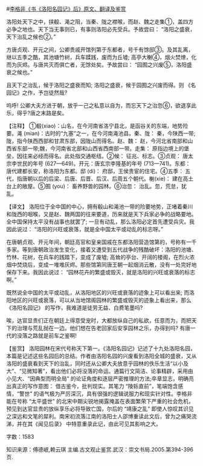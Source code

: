 #[李格非《书《洛阳名园记》后》原文、翻译及鉴赏](https://www.vrrw.net/wx/14129.html)

洛阳处天下之中，挟殽、渑之阻，当秦、陇之襟喉，而赵、魏之走集①，盖四方必争之地也。天下当无事则已，有事则洛阳必先受兵。予故尝曰： “洛阳之盛衰，天下治乱之候也②。”

方唐贞观、开元之间，公卿贵戚开馆列第于东都者，号千有馀邸③。及其乱离，继以五季之酷，其池塘竹树，兵车蹂践，废而为丘墟; 高亭大榭④，烟火焚燎，化而为灰烬。与唐共灭而俱亡者，无馀处矣。予故尝曰： “园囿之兴废⑤，洛阳盛衰之候也。”

且天下之治乱，候于洛阳之盛衰而知; 洛阳之盛衰，候于园囿之兴废而得。则 《名园记》之作，予岂徒然哉?

呜呼! 公卿大夫方进于朝，放乎一己之私意以自为，而忘天下之治忽⑥，欲退享此乐，得乎?唐之末路是矣。



【注释】 ①殽(xiao)：山名，在今河南省洛宁县北，是函谷关的东端，地势险要。渑 (mian)：古时的“九塞”之一，在今河南渑池县。秦、陇： 秦，今陕西一带; 陇，指今陕西西部和甘肃东部，因陇山而得名。赵、魏： 赵，今河北省南部和山西省东部一带;魏，今河南省北部和山西省西南部一带。走集： 原指边境上的堡垒，因往来必经而得名。此处指交通枢纽。②候： 征兆、标志。③贞观： 唐太宗李世民的年号 (627—649)。开元：唐玄宗李隆基的年号 (713—741)。东都： 唐代建都长安，称洛阳为东都。邸 (di)： 府邸，王侯贵宦的住宅。④五季： 五代，指唐朝以后的后梁、后唐、后晋、后汉、后周五个朝代。榭(xie)： 建在高土台上的敞屋。⑤囿 (you)： 畜养野兽的园林。⑥治忽： 治乱。忽，荒怠，犹乱。

【译文】 洛阳位于全中国的中心，拥有殽山和渑池一带的险要地势，正堵着秦川和陇西的咽喉，又是赵、魏两国的往来要道，历来就是天下兵家必争的战略要地。全中国保持太平没有战事也就罢了; 一旦有动乱，那么洛阳必定首先遭受兵灾。我因此说过： “洛阳的兴旺或衰落，就是全中国太平或动乱的标志呀。”

在唐朝贞观、开元年间，朝廷高官和皇亲国戚在东都洛阳营造馆第的，号称有一千多家。等到唐朝政治发生变化，接着又遭受到五代战争的残酷破坏：洛阳的池塘、竹林、花树，在兵车的践踏下，变成了废墟; 高耸的亭台、开阔的楼阁，在烈火浓烟中焚烧后，变成一堆堆灰烬。那些馆第同唐王朝一起烟消云散，没有一处完好地保存下来。我因此说过： “园林花卉的繁盛或毁灭，就是洛阳的兴旺或衰落的标志啊。”

既然说全中国的太平或动乱，从洛阳地区的兴旺或衰落的迹象上可以看出来; 而洛阳地区的兴旺或衰落，可以从当地馆阁园林的繁盛或毁灭的迹象上看出来，那么 《洛阳名园记》 的写作，我难道是徒劳无益、白费笔墨吗?

唉，达官显贵们正在朝廷上得意受宠时，大都放纵自己的私欲，任意而为，而把天下的治理与荒乱抛在一边。他们想在告老回家后安享园林之乐，办得到吗? 有唐一代的没落之路就是前车之鉴啊!

【鉴赏】 洛阳园林在宋代号称天下第一。《洛阳名园记》记述了十九处洛阳名园，本篇是记述这些名园后的总结。作者由洛阳名园的兴废看到洛阳全城的盛衰，又从洛阳的盛衰看到天下的治乱，同时还从公卿大夫放意乎园林的佚乐生活“以小及大”、“见微知著”，看出他们必将没落的命运。通篇行文简洁、论事精辟，采用由小见大、“因典型而明全局” 的论证角度和逐层严密推理的方法;卒章显志，明确亮出真正的写作意图： 借古鉴今，批判现实。其笔力 “陵轹直前”，笔端饱含感情，“警世” 的语气极为严厉深沉，具有很强的逻辑说服力和现实针对性。李格非能在号称 “太平盛世” 的北宋中期尖锐地揭露掩盖在表面繁荣下严重的社会危机，预见到达官显贵的放纵享乐必将导致亡国，尔后的 “靖康之乱” 即使人惊叹其识见之深远和文笔的犀利。南宋初流落江南的洛阳士人邵博重读此文后，曾为之痛哭流涕，并在其《闻见后录》 中特意重录此记，由此可见其影响之大。

字数：1583

知识来源：傅德岷,赖云琪 主编.古文观止鉴赏.武汉：崇文书局.2005.第394-396页.

